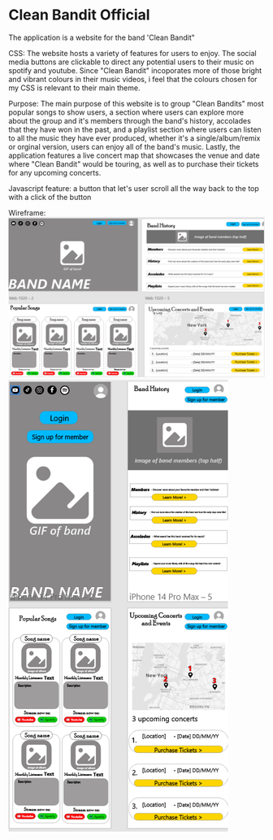 # Clean Bandit Official
The application is a website for the band 'Clean Bandit"

CSS:
The website hosts a variety of features for users to enjoy. The social media buttons are clickable to direct any potential users to their music on spotify and youtube. Since "Clean Bandit" incoporates more of those bright and vibrant colours in their music videos, i feel that the colours chosen for my CSS is relevant to their main theme.

Purpose:
The main purpose of this website is to group "Clean Bandits" most popular songs to show users, a section where users can explore more about the group and it's members through the band's history, accolades that they have won in the past, and a playlist section where users can listen to all the music they have ever produced, whether it's a single/album/remix or orginal version, users can enjoy all of the band's music. Lastly, the application features a live concert map that showcases the venue and date where "Clean Bandit" would be touring, as well as to purchase their tickets for any upcoming concerts.

Javascript feature: 
a button that let's user scroll all the way back to the top with a click of the button

Wireframe:
![Website Building](/image/wireframe_comp.png)
![Website Building](/image/wireframe_mobile.png )




